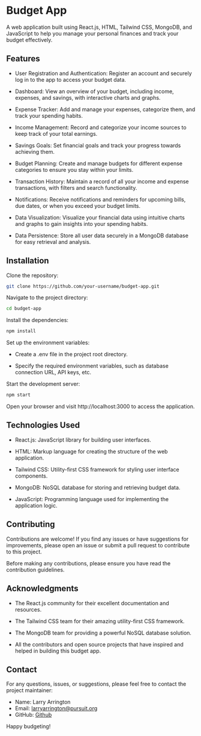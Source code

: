 # Budget App

A web application built using React.js, HTML, Tailwind CSS, MongoDB, and JavaScript to help you manage your personal finances and track your budget effectively.

## Features

- User Registration and Authentication: Register an account and securely log in to the app to access your budget data.

- Dashboard: View an overview of your budget, including income, expenses, and savings, with interactive charts and graphs.

- Expense Tracker: Add and manage your expenses, categorize them, and track your spending habits.

- Income Management: Record and categorize your income sources to keep track of your total earnings.

- Savings Goals: Set financial goals and track your progress towards achieving them.

- Budget Planning: Create and manage budgets for different expense categories to ensure you stay within your limits.

- Transaction History: Maintain a record of all your income and expense transactions, with filters and search functionality.

- Notifications: Receive notifications and reminders for upcoming bills, due dates, or when you exceed your budget limits.

- Data Visualization: Visualize your financial data using intuitive charts and graphs to gain insights into your spending habits.

- Data Persistence: Store all user data securely in a MongoDB database for easy retrieval and analysis.

## Installation

Clone the repository:

```bash
git clone https://github.com/your-username/budget-app.git
```

Navigate to the project directory:

```bash
cd budget-app
```

Install the dependencies:

```bash
npm install
```

Set up the environment variables:

- Create a .env file in the project root directory.

- Specify the required environment variables, such as database connection URL, API keys, etc.

Start the development server:

```bash
npm start
```

Open your browser and visit http://localhost:3000 to access the application.

## Technologies Used

- React.js: JavaScript library for building user interfaces.

- HTML: Markup language for creating the structure of the web application.

- Tailwind CSS: Utility-first CSS framework for styling user interface components.

- MongoDB: NoSQL database for storing and retrieving budget data.

- JavaScript: Programming language used for implementing the application logic.

## Contributing

Contributions are welcome! If you find any issues or have suggestions for improvements, please open an issue or submit a pull request to contribute to this project.

Before making any contributions, please ensure you have read the contribution guidelines.

## Acknowledgments

- The React.js community for their excellent documentation and resources.

- The Tailwind CSS team for their amazing utility-first CSS framework.

- The MongoDB team for providing a powerful NoSQL database solution.

- All the contributors and open source projects that have inspired and helped in building this budget app.

## Contact

For any questions, issues, or suggestions, please feel free to contact the project maintainer:

- Name: Larry Arrington
- Email: larryarrington@pursuit.org
- GitHub: [Github](https://github.com/LarryPursuit)

Happy budgeting!
